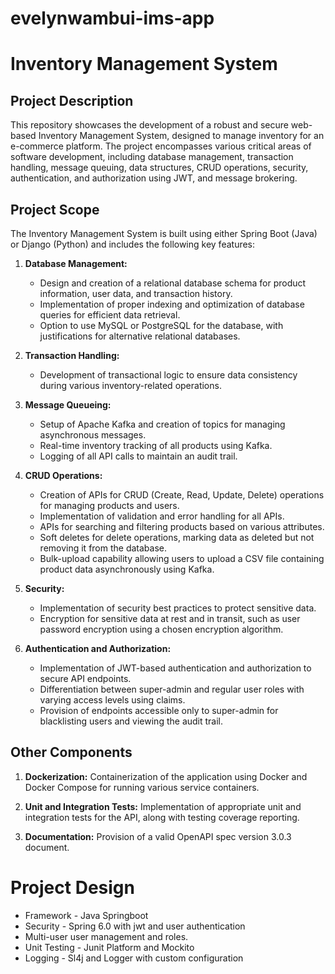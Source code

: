 # evelynwambui-ims-app

# Inventory Management System

## Project Description

This repository showcases the development of a robust and secure web-based Inventory Management System, designed to manage inventory for an e-commerce platform. The project encompasses various critical areas of software development, including database management, transaction handling, message queuing, data structures, CRUD operations, security, authentication, and authorization using JWT, and message brokering.

## Project Scope

The Inventory Management System is built using either Spring Boot (Java) or Django (Python) and includes the following key features:

1. **Database Management:**
   - Design and creation of a relational database schema for product information, user data, and transaction history.
   - Implementation of proper indexing and optimization of database queries for efficient data retrieval.
   - Option to use MySQL or PostgreSQL for the database, with justifications for alternative relational databases.

2. **Transaction Handling:**
   - Development of transactional logic to ensure data consistency during various inventory-related operations.

3. **Message Queueing:**
   - Setup of Apache Kafka and creation of topics for managing asynchronous messages.
   - Real-time inventory tracking of all products using Kafka.
   - Logging of all API calls to maintain an audit trail.

4. **CRUD Operations:**
   - Creation of APIs for CRUD (Create, Read, Update, Delete) operations for managing products and users.
   - Implementation of validation and error handling for all APIs.
   - APIs for searching and filtering products based on various attributes.
   - Soft deletes for delete operations, marking data as deleted but not removing it from the database.
   - Bulk-upload capability allowing users to upload a CSV file containing product data asynchronously using Kafka.

5. **Security:**
   - Implementation of security best practices to protect sensitive data.
   - Encryption for sensitive data at rest and in transit, such as user password encryption using a chosen encryption algorithm.

6. **Authentication and Authorization:**
   - Implementation of JWT-based authentication and authorization to secure API endpoints.
   - Differentiation between super-admin and regular user roles with varying access levels using claims.
   - Provision of endpoints accessible only to super-admin for blacklisting users and viewing the audit trail.

## Other Components

1. **Dockerization:** Containerization of the application using Docker and Docker Compose for running various service containers.

2. **Unit and Integration Tests:** Implementation of appropriate unit and integration tests for the API, along with testing coverage reporting.

3. **Documentation:** Provision of a valid OpenAPI spec version 3.0.3 document.

# Project Design
 - Framework - Java Springboot
 - Security - Spring 6.0 with jwt and user authentication
 - Multi-user user management and roles.
 - Unit Testing - Junit Platform and Mockito
 - Logging - Sl4j and Logger with custom configuration

